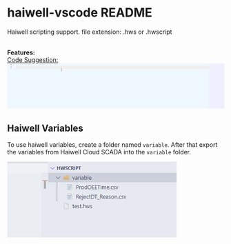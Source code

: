 # haiwell-vscode README
Haiwell scripting support.
file extension: .hws or .hwscript

<br>**Features:**</br>
<u>Code Suggestion:</u>
![](res/code_suggestion.gif)


## Haiwell Variables
To use haiwell variables, create a folder named `variable`. After that export the variables from Haiwell Cloud SCADA into the `variable` folder.

![](res/variable.png)
